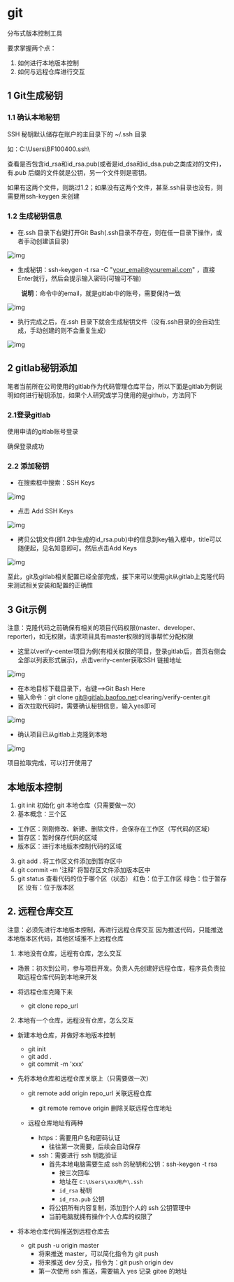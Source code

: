 # git

分布式版本控制工具

要求掌握两个点：

1. 如何进行本地版本控制
2. 如何与远程仓库进行交互



## 1 Git生成秘钥

 

### 1.1 确认本地秘钥

 

SSH 秘钥默认储存在账户的主目录下的 ~/.ssh 目录

如：C:\Users\BF100400\.ssh\

查看是否包含id_rsa和id_rsa.pub(或者是id_dsa和id_dsa.pub之类成对的文件)，有.pub 后缀的文件就是公钥，另一个文件则是密钥。

如果有这两个文件，则跳过1.2；如果没有这两个文件，甚至.ssh目录也没有，则需要用ssh-keygen 来创建

 

### 1.2 生成秘钥信息

- 在.ssh 目录下右键打开Git Bash(.ssh目录不存在，则在任一目录下操作，或者手动创建该目录)

 ![img](https://images2018.cnblogs.com/blog/1090314/201807/1090314-20180713090847777-172058387.png)

- 生成秘钥：ssh-keygen -t rsa -C "your_email@youremail.com" ，直接Enter就行，然后会提示输入密码(可输可不输)

　　  **说明**：命令中的email，就是gitlab中的账号，需要保持一致

 ![img](https://images2018.cnblogs.com/blog/1090314/201807/1090314-20180713091132873-649479118.png)

- 执行完成之后，在.ssh 目录下就会生成秘钥文件（没有.ssh目录的会自动生成，手动创建的则不会重复生成）

 ![img](https://images2018.cnblogs.com/blog/1090314/201807/1090314-20180713091212844-1148120549.png)

 

## 2 gitlab秘钥添加

笔者当前所在公司使用的gitlab作为代码管理仓库平台，所以下面是gitlab为例说明如何进行秘钥添加，如果个人研究或学习使用的是github，方法同下

 

### 2.1登录gitlab

使用申请的gitlab账号登录

确保登录成功

 

### 2.2 添加秘钥

- 在搜索框中搜索：SSH Keys

![img](https://images2018.cnblogs.com/blog/1090314/201807/1090314-20180713095253730-1712799284.png)

- 点击 Add SSH Keys

![img](https://images2018.cnblogs.com/blog/1090314/201807/1090314-20180713095353677-140232680.png)

- 拷贝公钥文件(即1.2中生成的id_rsa.pub)中的信息到key输入框中，title可以随便起，见名知意即可。然后点击Add Keys

 ![img](https://images2018.cnblogs.com/blog/1090314/201807/1090314-20180713095445564-1455885333.png)

至此，git及gitlab相关配置已经全部完成，接下来可以使用git从gitlab上克隆代码来测试相关安装和配置的正确性

 

## 3 Git示例

 

注意：克隆代码之前确保有相关的项目代码权限(master、developer、reporter)，如无权限，请求项目具有master权限的同事帮忙分配权限

 

- 这里以verify-center项目为例(有相关权限的项目，登录gitlab后，首页右侧会全部以列表形式展示)，点击verify-center获取SSH 链接地址

 ![img](https://images2018.cnblogs.com/blog/1090314/201807/1090314-20180713095551519-1241111736.png)

- 在本地目标下载目录下，右键-->Git Bash Here
- 输入命令：git clone git@gitlab.baofoo.net:clearing/verify-center.git
- 首次拉取代码时，需要确认秘钥信息，输入yes即可

 ![img](https://images2018.cnblogs.com/blog/1090314/201807/1090314-20180713094502121-415189976.png)

- 确认项目已从gitlab上克隆到本地

 ![img](https://images2018.cnblogs.com/blog/1090314/201807/1090314-20180713094515814-1131813335.png)

 

项目拉取完成，可以打开使用了



## 本地版本控制

1. git init
   初始化 git 本地仓库（只需要做一次）
2. 基本概念：三个区

- 工作区：刚刚修改、新建、删除文件，会保存在工作区（写代码的区域）
- 暂存区：暂时保存代码的区域
- 版本区：进行本地版本控制代码的区域

3. git add .
   将工作区文件添加到暂存区中
4. git commit -m '注释'
   将暂存区文件添加版本区中
5. git status
   查看代码的位于哪个区（状态）
   红色：位于工作区
   绿色：位于暂存区
   没有：位于版本区

## 2. 远程仓库交互

注意：必须先进行本地版本控制，再进行远程仓库交互
因为推送代码，只能推送本地版本区代码，其他区域推不上远程仓库

1. 本地没有仓库，远程有仓库，怎么交互

- 场景：初次到公司，参与项目开发。负责人先创建好远程仓库，程序员负责拉取远程仓库代码到本地来开发
- 将远程仓库克隆下来

  - git clone repo_url

2. 本地有一个仓库，远程没有仓库，怎么交互

- 新建本地仓库，并做好本地版本控制

  - git init
  - git add .
  - git commit -m 'xxx'
- 先将本地仓库和远程仓库关联上（只需要做一次）

  - git remote add origin repo_url 关联远程仓库

    - git remote remove origin 删除关联远程仓库地址
  - 远程仓库地址有两种

    - https：需要用户名和密码认证
      - 往往第一次需要，后续会自动保存
    - ssh：需要进行 ssh 钥匙验证
      - 首先本地电脑需要生成 ssh 的秘钥和公钥：ssh-keygen -t rsa
        - 按三次回车
        - 地址在 `C:\Users\xxx用户\.ssh`
        - `id_rsa` 秘钥
        - `id_rsa.pub` 公钥
      - 将公钥所有内容复制，添加到个人的 ssh 公钥管理中
      - 当前电脑就拥有操作个人仓库的权限了
- 将本地仓库代码推送到远程仓库去

  - git push -u origin master
    - 将来推送 master，可以简化指令为 git push
    - 将来推送 dev 分支，指令为：git push origin dev
    - 第一次使用 ssh 推送，需要输入 yes 记录 gitee 的地址